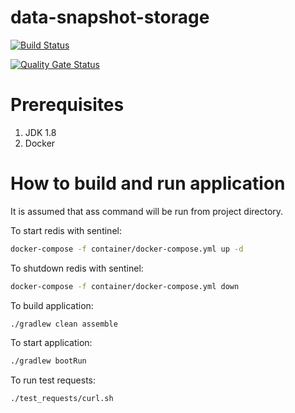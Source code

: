 data-snapshot-storage
==============

[![Build Status](https://travis-ci.org/vitaliy-sushko/data-snapshots-storage.svg?branch=master)](https://travis-ci.org/vitaliy-sushko/data-snapshots-storage)

[![Quality Gate Status](https://sonarcloud.io/api/project_badges/measure?project=data-snapshot-storage&metric=alert_status)](https://sonarcloud.io/dashboard?id=data-snapshot-storage)

Prerequisites
==============

1. JDK 1.8
1. Docker

How to build and run application
==============

It is assumed that ass command will be run from project directory.

To start redis with sentinel:
```bash
docker-compose -f container/docker-compose.yml up -d
```

To shutdown redis with sentinel:
```bash
docker-compose -f container/docker-compose.yml down
```

To build application:
```bash
./gradlew clean assemble
``` 

To start application:
```bash
./gradlew bootRun
``` 

To run test requests:
```bash
./test_requests/curl.sh
```
     